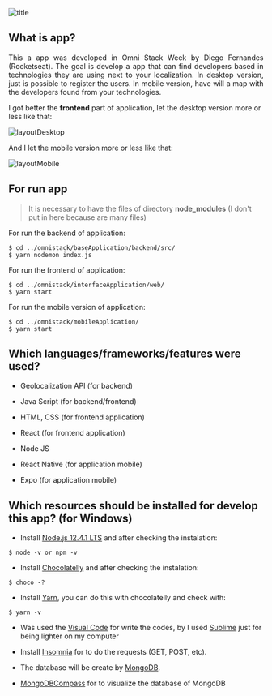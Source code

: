 
![title](https://user-images.githubusercontent.com/46378210/72995771-3a62b880-3dd8-11ea-8f7f-f08476f19314.PNG)


## What is app? 

<p align="justify">
This a app was developed in Omni Stack Week by Diego Fernandes (Rocketseat). The goal is develop a app that can find developers based in technologies they are using next to your localization. In desktop version, just is possible to register the users. In mobile version, have will a map with the developers found from your technologies. 
</p>

I got better the **frontend** part of application, let the desktop version more or less like that:

![layoutDesktop](https://user-images.githubusercontent.com/46378210/72991301-8578cd80-3dd0-11ea-8e3e-18ea0509fa6e.png)

And I let the mobile version more or less like that:

![layoutMobile](https://user-images.githubusercontent.com/46378210/72991303-8578cd80-3dd0-11ea-813f-b0271ce91d45.png)

## For run app

> It is necessary to have the files of directory **node_modules** (I don't put in here because are many files)

For run the backend of application: 
```
$ cd ../omnistack/baseApplication/backend/src/
$ yarn nodemon index.js
```
For run the frontend of application: 
```
$ cd ../omnistack/interfaceApplication/web/
$ yarn start
```
For run the mobile version of application: 
```
$ cd ../omnistack/mobileApplication/
$ yarn start
```

## Which languages/frameworks/features were used?
- Geolocalization API (for backend)

- Java Script (for backend/frontend)

- HTML, CSS (for frontend application)

- React (for frontend application)

- Node JS

- React Native (for application mobile)

- Expo (for application mobile)

## Which resources should be installed for develop this app? (for Windows)

- Install [Node.js 12.4.1 LTS](https://nodejs.org/en/) and after checking the instalation: 
```
$ node -v or npm -v
```
- Install [Chocolatelly](https://chocolatey.org/install) and after checking the instalation: 
```
$ choco -?
```
- Install [Yarn](https://yarnpkg.com/en/docs/install#windows-stable), you can do this with chocolatelly and check with:
```
$ yarn -v 
```
- Was used the [Visual Code](https://code.visualstudio.com/) for write the codes, by I used [Sublime](https://www.sublimetext.com/3) just 
for being lighter on my computer 

- Install [Insomnia](https://insomnia.rest/download/) for to do the requests (GET, POST, etc).

- The database will be create by [MongoDB](https://cloud.mongodb.com/).

- [MongoDBCompass](https://www.mongodb.com/download-center/compass) for to visualize the database of MongoDB
